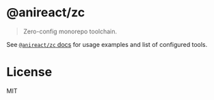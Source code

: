 # @anireact/zc

> Zero-config monorepo toolchain.

See
[`@anireact/zc` docs](https://github.com/anireact/zc/tree/master/@anireact/zc)
for usage examples and list of configured tools.

# License

MIT
